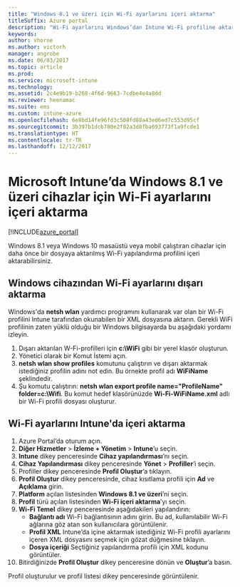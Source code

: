 ```yaml
---
title: "Windows 8.1 ve üzeri için Wi-Fi ayarlarını içeri aktarma"
titleSuffix: Azure portal
description: "Wi-Fi ayarlarını Windows’dan Intune Wi-Fi profiline aktarma.\""
keywords: 
author: vhorne
ms.author: victorh
manager: angrobe
ms.date: 06/03/2017
ms.topic: article
ms.prod: 
ms.service: microsoft-intune
ms.technology: 
ms.assetid: 2c4e9b19-b268-4f6d-9663-7cdbe4e4a8dd
ms.reviewer: heenamac
ms.suite: ems
ms.custom: intune-azure
ms.openlocfilehash: 6e8bd14fe96fd3c508fd88a43ed6ed7c553d95cf
ms.sourcegitcommit: 3b397b1dcb780e2f82a3d8fba693773f1a9fcde1
ms.translationtype: HT
ms.contentlocale: tr-TR
ms.lasthandoff: 12/12/2017
---
```

# <a name="how-to-import-wi-fi-settings-for-windows-81-and-later-devices-in-microsoft-intune"></a>Microsoft Intune’da Windows 8.1 ve üzeri cihazlar için Wi-Fi ayarlarını içeri aktarma

[!INCLUDE[azure_portal](./includes/azure_portal.md)]

Windows 8.1 veya Windows 10 masaüstü veya mobil çalıştıran cihazlar için daha önce bir dosyaya aktarılmış Wi-Fi yapılandırma profilini içeri aktarabilirsiniz.

## <a name="export-wi-fi-settings-from-a-windows-device"></a>Windows cihazından Wi-Fi ayarlarını dışarı aktarma

Windows'da **netsh wlan** yardımcı programını kullanarak var olan bir Wi-Fi profilini Intune tarafından okunabilen bir XML dosyasına aktarın. Gerekli WiFi profilinin zaten yüklü olduğu bir Windows bilgisayarda bu aşağıdaki yordamı izleyin.
1. Dışarı aktarılan W-Fi-profilleri için **c:\WiFi** gibi bir yerel klasör oluşturun.
1. Yönetici olarak bir Komut İstemi açın.
1. **netsh wlan show profiles** komutunu çalıştırın ve dışarı aktarmak istediğiniz profilin adını not edin. Bu örnekte profil adı **WiFiName** şeklindedir.
1. Şu komutu çalıştırın: **netsh wlan export profile name="ProfileName" folder=c:\Wifi**. Bu komut hedef klasörünüzde **Wi-Fi-WiFiName.xml** adlı bir Wi-Fi profili dosyası oluşturur.

## <a name="import-the-wi-fi-settings-into-intune"></a>Wi-Fi ayarlarını Intune'da içeri aktarma

1. Azure Portal’da oturum açın.
2. **Diğer Hizmetler** > **İzleme + Yönetim** > **Intune**’u seçin.
3. **Intune** dikey penceresinde **Cihaz yapılandırması**’nı seçin.
2. **Cihaz Yapılandırması** dikey penceresinde **Yönet** > **Profiller**’i seçin.
3. Profiller dikey penceresinde **Profil Oluştur**’a tıklayın.
4. **Profil Oluştur** dikey penceresinde, cihaz kısıtlama profili için **Ad** ve **Açıklama** girin.
5. **Platform** açılan listesinden **Windows 8.1 ve üzeri**’ni seçin.
6. **Profil** türü açılan listesinden **Wi-Fi içeri aktarma**’yı seçin.
7. **Wi-Fi Temel** dikey penceresinde aşağıdakileri yapılandırın:
    - **Bağlantı adı** Wi-Fi bağlantısının adını girin. Bu ad, kullanılabilir Wi-Fi ağlarına göz atan son kullanıcılara görüntülenir.
    - **Profil XML** Intune’da içine aktarmak istediğiniz Wi-Fi profili ayarlarını içeren XML dosyasını seçmek için gözat düğmesine tıklayın.
    - **Dosya içeriği** Seçtiğiniz yapılandırma profili için XML kodunu görüntüler.
8. Bitirdiğinizde **Profil Oluştur** dikey penceresine dönün ve **Oluştur**’a basın.

Profil oluşturulur ve profil listesi dikey penceresinde görüntülenir.
